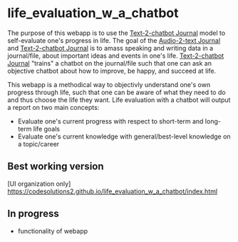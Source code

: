 # life_evaluation_w_a_chatbot

The purpose of this webapp is to use the [Text-2-chatbot Journal](https://github.com/CodeSolutions2/text_2_chatbot_journal) model to self-evaluate one's progress in life. The goal of the [Audio-2-text Journal](https://github.com/CodeSolutions2/audio_2_text_journal) and [Text-2-chatbot Journal](https://github.com/CodeSolutions2/text_2_chatbot_journal) is to amass speaking and writing data in a journal/file, about important ideas and events in one's life. [Text-2-chatbot Journal](https://github.com/CodeSolutions2/text_2_chatbot_journal) "trains" a chatbot on the journal/file such that one can ask an objective chatbot about how to improve, be happy, and succeed at life. 

This webapp is a methodical way to objectivly understand one's own progress through life, such that one can be aware of what they need to do and thus choose the life they want. Life evaluation with a chatbot will output a report on two main concepts:
- Evaluate one's current progress with respect to short-term and long-term life goals
- Evaluate one's current knowledge with general/best-level knowledge on a topic/career

## Best working version
[UI organization only] https://codesolutions2.github.io/life_evaluation_w_a_chatbot/index.html

## In progress
- functionality of webapp
